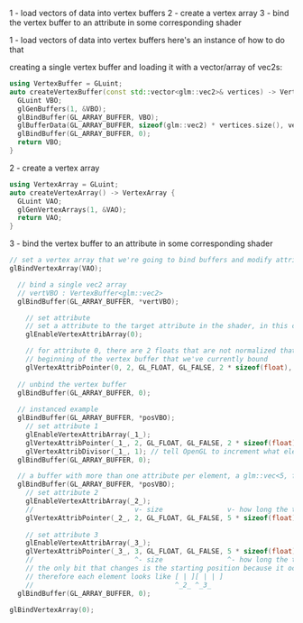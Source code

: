 1 - load vectors of data into vertex buffers
2 - create a vertex array
3 - bind the vertex buffer to an attribute in some corresponding shader


1 - load vectors of data into vertex buffers
here's an instance of how to do that

creating a single vertex buffer and loading it with a vector/array of vec2s:
```c++
using VertexBuffer = GLuint;
auto createVertexBuffer(const std::vector<glm::vec2>& vertices) -> VertexBuffer {
  GLuint VBO;
  glGenBuffers(1, &VBO);
  glBindBuffer(GL_ARRAY_BUFFER, VBO);
  glBufferData(GL_ARRAY_BUFFER, sizeof(glm::vec2) * vertices.size(), vertices.data(), GL_STATIC_DRAW);
  glBindBuffer(GL_ARRAY_BUFFER, 0);
  return VBO;
}
```

2 - create a vertex array
```c++
using VertexArray = GLuint;
auto createVertexArray() -> VertexArray {
  GLuint VAO;
  glGenVertexArrays(1, &VAO);
  return VAO;
}
```

3 - bind the vertex buffer to an attribute in some corresponding shader
```c++
// set a vertex array that we're going to bind buffers and modify attributes for
glBindVertexArray(VAO);

  // bind a single vec2 array
  // vertVBO : VertexBuffer<glm::vec2>
  glBindBuffer(GL_ARRAY_BUFFER, *vertVBO);

    // set attribute
    // set a attribute to the target attribute in the shader, in this case 0
    glEnableVertexAttribArray(0);

    // for attribute 0, there are 2 floats that are not normalized that are separated by the size of 2 floats, at (void*)0 which is the 
    // beginning of the vertex buffer that we've currently bound
    glVertexAttribPointer(0, 2, GL_FLOAT, GL_FALSE, 2 * sizeof(float), (void*)0);
    
  // unbind the vertex buffer
  glBindBuffer(GL_ARRAY_BUFFER, 0);  
  
  // instanced example
  glBindBuffer(GL_ARRAY_BUFFER, *posVBO);
    // set attribute 1
    glEnableVertexAttribArray(_1_);
    glVertexAttribPointer(_1_, 2, GL_FLOAT, GL_FALSE, 2 * sizeof(float), (void*)0);
    glVertexAttribDivisor(_1_, 1); // tell OpenGL to increment what element of this we're using every 1 instance
  glBindBuffer(GL_ARRAY_BUFFER, 0);

  // a buffer with more than one attribute per element, a glm::vec<5, float>
  glBindBuffer(GL_ARRAY_BUFFER, *posVBO);
    // set attribute 2
    glEnableVertexAttribArray(_2_);
    //                         v- size                v- how long the total is  v- starting position
    glVertexAttribPointer(_2_, 2, GL_FLOAT, GL_FALSE, 5 * sizeof(float), (void*)0);
    
    // set attribute 3
    glEnableVertexAttribArray(_3_);
    glVertexAttribPointer(_3_, 3, GL_FLOAT, GL_FALSE, 5 * sizeof(float), (void*)(2 * sizeof(float)));
    //                         ^- size                ^- how long the total is   ^- starting position
    // the only bit that changes is the starting position because it occurs after previous attribute in the same buffer
    // therefore each element looks like [ | ][ | | ]
    //                                   ^_2_ ^_3_
  glBindBuffer(GL_ARRAY_BUFFER, 0);

glBindVertexArray(0);
```